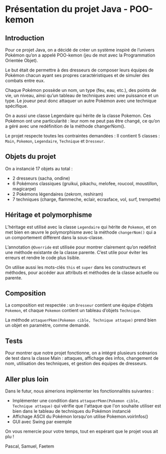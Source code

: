 # Présentation du projet Java - POO-kemon
## Introduction
Pour ce projet Java, on a décidé de créer un système inspiré de l’univers Pokémon qu’on a appelé POO-kemon (jeu de mot avec la Programmation Orientée Objet). 

Le but était de permettre à des dresseurs de composer leurs équipes de Pokémon chacun ayant ses propres caractéristiques et de simuler des combats entre eux.

Chaque Pokémon possède un nom, un type (feu, eau, etc.), des points de vie, un niveau, ainsi qu’un tableau de techniques avec une puissance et un type. Le joueur peut donc attaquer un autre Pokémon avec une technique spécifique. 

On a aussi une classe Legendaire qui hérite de la classe Pokemon. Ces Pokémon ont une particularité : leur nom ne peut pas être changé, ce qu’on a géré avec une redéfinition de la méthode changerNom().

Le projet respecte toutes les contraintes demandées :
Il contient 5 classes : `Main`, `Pokemon`, `Legendaire`, `Technique` et `Dresseur`.

## Objets du projet
On a instancié 17 objets au total :
* 2 dresseurs (sacha, ondine)
* 6 Pokémons classiques (gruikui, pikachu, melofee, roucool, moustillon, magicarpe)
* 2 Pokémons légendaires (zekrom, reshiram)
* 7 techniques (charge, flammeche, eclair, ecrasface, vol, surf, trempette)

## Héritage et polymorphisme
L’héritage est utilisé avec la classe `Legendaire` qui hérite de `Pokemon`, et on met bien en œuvre le polymorphisme avec la méthode `changerNom()` qui a un comportement différent dans la sous-classe.

L’annotation `@Override` est utilisée pour montrer clairement qu’on redéfinit une méthode existante de la classe parente. C’est utile pour éviter les erreurs et rendre le code plus lisible.

On utilise aussi les mots-clés `this` et `super` dans les constructeurs et méthodes, pour accéder aux attributs et méthodes de la classe actuelle ou parente.

## Composition
La composition est respectée : un `Dresseur` contient une équipe d’objets `Pokemon`, et chaque `Pokemon` contient un tableau d’objets `Technique`.

La méthode `attaquerPkmn(Pokemon cible, Technique attaque)` prend bien un objet en paramètre, comme demandé.

## Tests
Pour montrer que notre projet fonctionne, on a intégré plusieurs scénarios de test dans la classe Main : attaques, affichage des infos, changement de nom, utilisation des techniques, et gestion des équipes de dresseurs.

## Aller plus loin 
Dans le futur, nous aimerions implémenter les fonctionnalités suivantes : 
* Implémenter une condition dans `attaquerPkmn(Pokemon cible, Technique attaque)` qui vérifie que l'attaque que l'on souhaite utiliser est bien dans le tableau de techniques du Pokémon instancié 
* Affichage ASCII du Pokémon lorsqu'on utilise Pokemon.voirInfos()
* GUI avec Swing par exemple

On vous remercie pour votre temps, tout en espérant que le projet vous ait plu !

Pascal, Samuel, Faetem 
